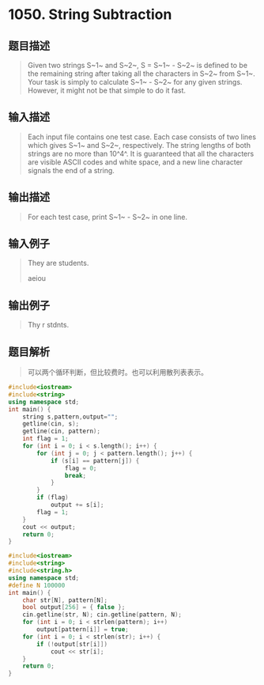 # 1050. String Subtraction

## 题目描述

> Given two strings S~1~ and S~2~, S = S~1~ - S~2~ is defined to be the remaining string after taking all the characters in S~2~ from S~1~. Your task is simply to calculate S~1~ - S~2~ for any given strings. However, it might not be that simple to do it fast.

## 输入描述

> Each input file contains one test case. Each case consists of two lines which gives S~1~ and S~2~, respectively. The string lengths of both strings are no more than 10^4^. It is guaranteed that all the characters are visible ASCII codes and white space, and a new line character signals the end of a string.

## 输出描述

> For each test case, print S~1~ - S~2~ in one line.

## 输入例子

>They are students.
>
>aeiou

## 输出例子

>Thy r stdnts.

## 题目解析

>可以两个循环判断，但比较费时。也可以利用散列表表示。

```C++
#include<iostream>
#include<string>
using namespace std;
int main() {
	string s,pattern,output="";
	getline(cin, s);
	getline(cin, pattern);
	int flag = 1;
	for (int i = 0; i < s.length(); i++) {
		for (int j = 0; j < pattern.length(); j++) {
			if (s[i] == pattern[j]) {
				flag = 0;
				break;
			}
		}
		if (flag)
			output += s[i];
		flag = 1;
	}
	cout << output;
	return 0;
}
```

```C++
#include<iostream>
#include<string>
#include<string.h>
using namespace std;
#define N 100000
int main() {
	char str[N], pattern[N];
	bool output[256] = { false };
	cin.getline(str, N); cin.getline(pattern, N);
	for (int i = 0; i < strlen(pattern); i++) 
		output[pattern[i]] = true;
	for (int i = 0; i < strlen(str); i++) {
		if (!output[str[i]])
			cout << str[i];
	}
	return 0;
}
```